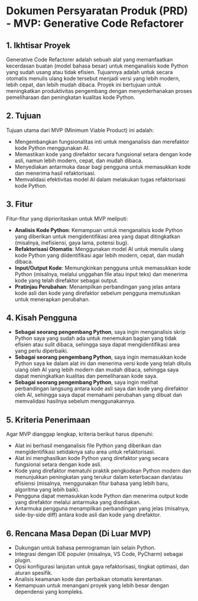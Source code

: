 # Dokumen Persyaratan Produk (PRD) - MVP: Generative Code Refactorer

## 1. Ikhtisar Proyek

Generative Code Refactorer adalah sebuah alat yang memanfaatkan kecerdasan buatan (model bahasa besar) untuk menganalisis kode Python yang sudah usang atau tidak efisien. Tujuannya adalah untuk secara otomatis menulis ulang kode tersebut menjadi versi yang lebih modern, lebih cepat, dan lebih mudah dibaca. Proyek ini bertujuan untuk meningkatkan produktivitas pengembang dengan menyederhanakan proses pemeliharaan dan peningkatan kualitas kode Python.

## 2. Tujuan

Tujuan utama dari MVP (Minimum Viable Product) ini adalah:
*   Mengembangkan fungsionalitas inti untuk menganalisis dan merefaktor kode Python menggunakan AI.
*   Memastikan kode yang direfaktor secara fungsional setara dengan kode asli, namun lebih modern, cepat, dan mudah dibaca.
*   Menyediakan antarmuka dasar bagi pengguna untuk memasukkan kode dan menerima hasil refaktorisasi.
*   Memvalidasi efektivitas model AI dalam melakukan tugas refaktorisasi kode Python.

## 3. Fitur

Fitur-fitur yang diprioritaskan untuk MVP meliputi:
*   **Analisis Kode Python**: Kemampuan untuk menganalisis kode Python yang diberikan untuk mengidentifikasi area yang dapat ditingkatkan (misalnya, inefisiensi, gaya lama, potensi bug).
*   **Refaktorisasi Otomatis**: Menggunakan model AI untuk menulis ulang kode Python yang diidentifikasi agar lebih modern, cepat, dan mudah dibaca.
*   **Input/Output Kode**: Memungkinkan pengguna untuk memasukkan kode Python (misalnya, melalui unggahan file atau input teks) dan menerima kode yang telah direfaktor sebagai output.
*   **Pratinjau Perubahan**: Menampilkan perbandingan yang jelas antara kode asli dan kode yang direfaktor sebelum pengguna memutuskan untuk menerapkan perubahan.

## 4. Kisah Pengguna

*   **Sebagai seorang pengembang Python**, saya ingin menganalisis skrip Python saya yang sudah ada untuk menemukan bagian yang tidak efisien atau sulit dibaca, sehingga saya dapat mengidentifikasi area yang perlu diperbaiki.
*   **Sebagai seorang pengembang Python**, saya ingin memasukkan kode Python saya ke dalam alat ini dan menerima versi kode yang telah ditulis ulang oleh AI yang lebih modern dan mudah dibaca, sehingga saya dapat meningkatkan kualitas dan pemeliharaan kode saya.
*   **Sebagai seorang pengembang Python**, saya ingin melihat perbandingan langsung antara kode asli saya dan kode yang direfaktor oleh AI, sehingga saya dapat memahami perubahan yang dibuat dan memvalidasi hasilnya sebelum menggunakannya.

## 5. Kriteria Penerimaan

Agar MVP dianggap lengkap, kriteria berikut harus dipenuhi:
*   Alat ini berhasil menganalisis file Python yang diberikan dan mengidentifikasi setidaknya satu area untuk refaktorisasi.
*   Alat ini menghasilkan kode Python yang direfaktor yang secara fungsional setara dengan kode asli.
*   Kode yang direfaktor mematuhi praktik pengkodean Python modern dan menunjukkan peningkatan yang terukur dalam keterbacaan dan/atau efisiensi (misalnya, menggunakan fitur bahasa yang lebih baru, algoritma yang lebih baik).
*   Pengguna dapat memasukkan kode Python dan menerima output kode yang direfaktor melalui antarmuka yang disediakan.
*   Antarmuka pengguna menampilkan perbandingan yang jelas (misalnya, side-by-side diff) antara kode asli dan kode yang direfaktor.

## 6. Rencana Masa Depan (Di Luar MVP)

*   Dukungan untuk bahasa pemrograman lain selain Python.
*   Integrasi dengan IDE populer (misalnya, VS Code, PyCharm) sebagai plugin.
*   Opsi konfigurasi lanjutan untuk gaya refaktorisasi, tingkat optimasi, dan aturan spesifik.
*   Analisis keamanan kode dan perbaikan otomatis kerentanan.
*   Kemampuan untuk menangani proyek yang lebih besar dengan dependensi yang kompleks.
